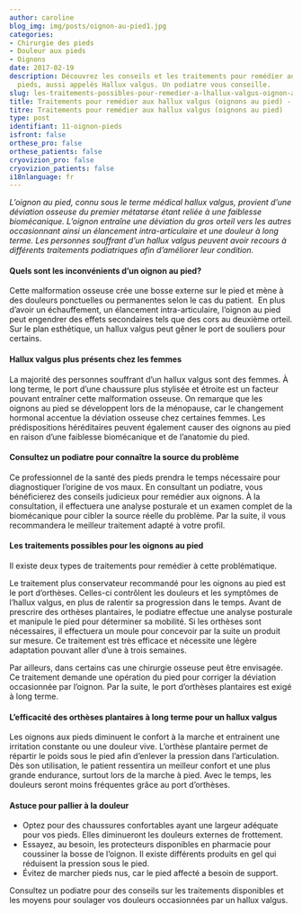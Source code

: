 ```yaml
---
author: caroline
blog_img: img/posts/oignon-au-pied1.jpg
categories:
- Chirurgie des pieds
- Douleur aux pieds
- Oignons
date: 2017-02-19
description: Découvrez les conseils et les traitements pour remédier aux oignons aux
  pieds, aussi appelés Hallux valgus. Un podiatre vous conseille.
slug: les-traitements-possibles-pour-remedier-a-lhallux-valgus-oignon-aux-pieds/
title: Traitements pour remédier aux hallux valgus (oignons au pied) - Cryos Technologies
titre: Traitements pour remédier aux hallux valgus (oignons au pied)
type: post
identifiant: 11-oignon-pieds
isfront: false
orthese_pro: false
orthese_patients: false
cryovizion_pro: false
cryovizion_patients: false
i18nlanguage: fr
---
```


*L’oignon au pied, connu sous le terme médical hallux valgus, provient d’une déviation osseuse du premier métatarse étant reliée à une faiblesse biomécanique. L’oignon entraîne une déviation du gros orteil vers les autres occasionnant ainsi un élancement intra-articulaire et une douleur à long terme. Les personnes souffrant d’un hallux valgus peuvent avoir recours à différents traitements podiatriques afin d’améliorer leur condition.*

#### Quels sont les inconvénients d’un oignon au pied?

Cette malformation osseuse crée une bosse externe sur le pied et mène à des douleurs ponctuelles ou permanentes selon le cas du patient.  En plus d’avoir un échauffement, un élancement intra-articulaire, l’oignon au pied peut engendrer des effets secondaires tels que des cors au deuxième orteil. Sur le plan esthétique, un hallux valgus peut gêner le port de souliers pour certains.

#### Hallux valgus plus présents chez les femmes

La majorité des personnes souffrant d’un hallux valgus sont des femmes. À long terme, le port d’une chaussure plus stylisée et étroite est un facteur pouvant entraîner cette malformation osseuse. On remarque que les oignons au pied se développent lors de la ménopause, car le changement hormonal accentue la déviation osseuse chez certaines femmes. Les prédispositions héréditaires peuvent également causer des oignons au pied en raison d’une faiblesse biomécanique et de l’anatomie du pied.

#### Consultez un podiatre pour connaître la source du problème

Ce professionnel de la santé des pieds prendra le temps nécessaire pour diagnostiquer l’origine de vos maux. En consultant un podiatre, vous bénéficierez des conseils judicieux pour remédier aux oignons. À la consultation, il effectuera une analyse posturale et un examen complet de la biomécanique pour cibler la source réelle du problème. Par la suite, il vous recommandera le meilleur traitement adapté à votre profil.

#### Les traitements possibles pour les oignons au pied

Il existe deux types de traitements pour remédier à cette problématique.

Le traitement plus conservateur recommandé pour les oignons au pied est le port d’orthèses. Celles-ci contrôlent les douleurs et les symptômes de l’hallux valgus, en plus de ralentir sa progression dans le temps. Avant de prescrire des orthèses plantaires, le podiatre effectue une analyse posturale et manipule le pied pour déterminer sa mobilité. Si les orthèses sont nécessaires, il effectuera un moule pour concevoir par la suite un produit sur mesure. Ce traitement est très efficace et nécessite une légère adaptation pouvant aller d’une à trois semaines.

Par ailleurs, dans certains cas une chirurgie osseuse peut être envisagée. Ce traitement demande une opération du pied pour corriger la déviation occasionnée par l’oignon. Par la suite, le port d’orthèses plantaires est exigé à long terme.

#### L’efficacité des orthèses plantaires à long terme pour un hallux valgus

Les oignons aux pieds diminuent le confort à la marche et entrainent une irritation constante ou une douleur vive. L’orthèse plantaire permet de répartir le poids sous le pied afin d’enlever la pression dans l’articulation. Dès son utilisation, le patient ressentira un meilleur confort et une plus grande endurance, surtout lors de la marche à pied. Avec le temps, les douleurs seront moins fréquentes grâce au port d’orthèses.

#### Astuce pour pallier à la douleur

- Optez pour des chaussures confortables ayant une largeur adéquate pour vos pieds. Elles diminueront les douleurs externes de frottement.
- Essayez, au besoin, les protecteurs disponibles en pharmacie pour coussiner la bosse de l’oignon. Il existe différents produits en gel qui réduisent la pression sous le pied.
- Évitez de marcher pieds nus, car le pied affecté a besoin de support.

Consultez un podiatre pour des conseils sur les traitements disponibles et les moyens pour soulager vos douleurs occasionnées par un hallux valgus.

